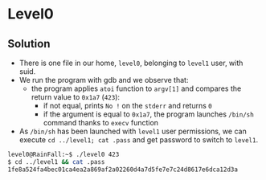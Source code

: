# Level0

## Solution
 * There is one file in our home, ```level0```, belonging to ```level1``` user, with suid.
 * We run the program with gdb and we observe that:
	* the program applies ```atoi``` function to ```argv[1]``` and compares the return value to ```0x1a7``` (```423```):
		* if not equal, prints ```No !``` on the ```stderr``` and returns ```0```
		* if the argument is equal to ```0x1a7```, the program launches ```/bin/sh``` command thanks to ```execv``` function
 * As ```/bin/sh``` has been launched with ```level1``` user permissions, we can execute ```cd ../level1; cat .pass``` and get password to switch to ```level1```.

 ```sh
 level0@RainFall:~$ ./level0 423
$ cd ../level1 && cat .pass
1fe8a524fa4bec01ca4ea2a869af2a02260d4a7d5fe7e7c24d8617e6dca12d3a
 ```

